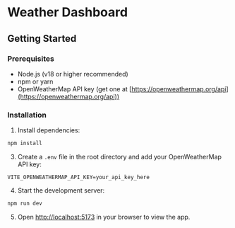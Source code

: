 # Weather Dashboard


## Getting Started

### Prerequisites

- Node.js (v18 or higher recommended)
- npm or yarn
- OpenWeatherMap API key (get one at [https://openweathermap.org/api](https://openweathermap.org/api))

### Installation
1. Install dependencies:
```bash
npm install
```

3. Create a `.env` file in the root directory and add your OpenWeatherMap API key:
```
VITE_OPENWEATHERMAP_API_KEY=your_api_key_here
```

4. Start the development server:
```bash
npm run dev
```

5. Open [http://localhost:5173](http://localhost:5173) in your browser to view the app.